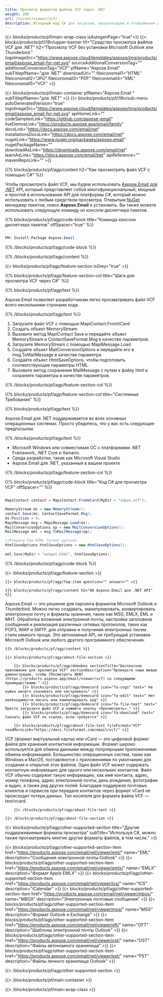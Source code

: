 ```yaml
---
title: Просмотр форматов файлов VCF через .NET
weight: 260
url: /ru/net/viewer/vcf/
description: Исходный код C# для загрузки, визуализации и отображения документов VCF на платформах .NET Framework, .NET Core и Xamarin.
---
```


{{< blocks/products/pf/main-wrap-class isAutogenPage="true">}}
{{< blocks/products/pf/i18n/upper-banner h1="Средство просмотра файлов VCF для .NET" h2="Просмотр VCF без установки Microsoft Outlook или Thunderbird." logoImageSrc="https://www.aspose.cloud/templates/aspose/img/products/email/aspose_email-for-net.svg" sourceAdditionalConversionTag="" additionalConversionTag="VCF" pfName="Aspose.Email" subTitlepfName="для .NET" downloadUrl="" fileiconsmall1="HTML" fileiconsmall2="JPG" fileiconsmall3="PDF" fileiconsmall4="XML" fileiconsmall5="VCF" >}}

{{< blocks/products/pf/main-container pfName="Aspose.Email " subTitlepfName="для .NET" >}}
{{< blocks/products/pf/i18n/sub-menu autoGeneratedVersion="true" logoImageSrc="https://www.aspose.cloud/templates/aspose/img/products/email/aspose_email-for-net.svg" apiHomeLink="" codeSamplesLink="https://github.com/aspose-email" liveDemosLink="https://products.aspose.app/email/family" docsLink="https://docs.aspose.com/email/net" installationsDocsLink="https://docs.aspose.com/email/net" nugetLink="https://www.nuget.org/packages/aspose.email" nugetPackageName="" downloadAsLink="https://downloads.aspose.com/email/net" learnAsLink="https://docs.aspose.com/email/net" apiReference="" mavenRepoLink="" >}}

{{% blocks/products/pf/agp/content h2="Как просмотреть файл VCF с помощью C#" %}}

 Чтобы просмотреть файл VCF, мы будем использовать
 [Aspose.Email для .NET](https://products.aspose.com/email/net/)
 API, который представляет собой многофункциональный, мощный и простой в использовании API для платформы C#, который можно использовать с любым средством просмотра. Открытым
 [NuGet](https://www.nuget.org/packages/aspose.email)
 менеджер пакетов, поиск
 **Aspose.Email**
 и установить. Вы также можете использовать следующую команду из консоли диспетчера пакетов.

{{% blocks/products/pf/agp/code-block title="Команда консоли диспетчера пакетов" offSpacer="true" %}}

```cs

PM> Install-Package Aspose.Email

```

{{% /blocks/products/pf/agp/code-block %}}

{{% /blocks/products/pf/agp/content %}}

{{< blocks/products/pf/agp/feature-section isGrey="true" >}}

{{% blocks/products/pf/agp/feature-section-col title="Шаги для просмотра VCF через С#" %}}

{{% blocks/products/pf/agp/text %}}

 Aspose.Email позволяет разработчикам легко просматривать файл VCF всего несколькими строками кода.

{{% /blocks/products/pf/agp/text %}}

1.  Загрузите файл VCF с помощью MapiContact.FromVCard
1.  Создать объект MemoryStream
1.  Вызовите метод MapiContact Save и передайте объект MemoryStream и ContactSaveFormat.Msg в качестве параметров.
1.  Загрузите MemoryStream с помощью MapiMessage.Load
1.  Создайте объект MailConversionOptions и передайте его в msg.ToMailMessage в качестве параметра
1.  Создайте объект HtmlSaveOptions, чтобы подготовить соответствующие параметры HTML.
1.  Вызовите метод сохранения MailMessage с путем к файлу html и сохраните параметры в качестве параметров.

{{% /blocks/products/pf/agp/feature-section-col %}}

{{% blocks/products/pf/agp/feature-section-col title="Системные Требования" %}}

{{% blocks/products/pf/agp/text %}}

 Aspose.Email для .NET поддерживается во всех основных операционных системах. Просто убедитесь, что у вас есть следующие предпосылки.

{{% /blocks/products/pf/agp/text %}}

-  Microsoft Windows или совместимая ОС с платформами .NET Framework, .NET Core и Xamarin.
-  Среда разработки, такая как Microsoft Visual Studio
-  Aspose.Email для .NET, указанный в вашем проекте

{{% /blocks/products/pf/agp/feature-section-col %}}

{{% blocks/products/pf/agp/code-block title="Код C# для просмотра VCF" offSpacer="" %}}

```cs

MapiContact contact = MapiContact.FromVCard(MyDir + "input.vcf");

MemoryStream ms = new MemoryStream();
contact.Save(ms, ContactSaveFormat.Msg);
ms.Position = 0;
MapiMessage msg = MapiMessage.Load(ms);
MailConversionOptions op = new MailConversionOptions();
MailMessage eml = msg.ToMailMessage(op);

//Prepare the HTML format options
HtmlSaveOptions htmlSaveOptions = new HtmlSaveOptions();
           
eml.Save(MyDir + "output.html", htmlSaveOptions);

```

{{% /blocks/products/pf/agp/code-block %}}

{{< /blocks/products/pf/agp/feature-section >}}

    {{< blocks/products/pf/agp/faq-item question="" answer="" >}}


<!-- aboutfile Starts -->

    {{% blocks/products/pf/agp/content h2="Об Aspose.Email для .NET API" %}}

 Aspose.Email — это решение для парсинга форматов Microsoft Outlook и Thunderbird. Можно легко создавать, манипулировать, конвертировать электронную почту и форматы хранения, такие как MSG, EMLX, EML и MHT. Обработка вложений электронной почты, настройка заголовков сообщений и реализация различных сетевых протоколов, таких как POP3, IMAP и SMTP, для отправки и получения электронных писем стали намного проще. Это автономный API, не требующий установки Microsoft Outlook или любого другого программного обеспечения.



    {{% /blocks/products/pf/agp/content %}}

    {{< blocks/products/pf/agp/about-file-section >}}

        {{< blocks/products/pf/agp/demobox sectionTitle="Бесплатное приложение для просмотра VCF" sectionDescription="Проверьте наши живые демонстрации, чтобы [Посмотреть ВКФ](https://products.aspose.app/email/viewer/vcf) со следующими преимуществами." >}}
            {{< blocks/products/pf/agp/democard icon="fa-cogs" text=" Не нужно ничего скачивать или настраивать" >}}
            {{< blocks/products/pf/agp/democard icon="fa-edit" text=" Нет необходимости писать или компилировать код" >}}
            {{< blocks/products/pf/agp/democard icon="fa-file-text" text=" Просто загрузите файл VCF и нажмите кнопку «Просмотреть»." >}}
            {{< blocks/products/pf/agp/democard icon="fa-download" text=" Скачать файл VCF по ссылке, если требуется" >}}

        {{< blocks/products/pf/agp/about-file-text fileFormat="VCF" readMoreLink="https://docs.fileformat.com/email/vcf/" >}}
VCF (формат виртуальной карты) или vCard — это цифровой формат файла для хранения контактной информации. Формат широко используется для обмена данными между популярными приложениями обмена информацией. Большинство операционных систем, таких как Windows и MacOS, поставляются с приложениями по умолчанию для создания и открытия этих файлов. Один файл VCF может содержать контактную информацию для одного или нескольких контактов. Файл VCF обычно содержит такую информацию, как имя контакта, адрес, номер телефона, адрес электронной почты, день рождения, фотографии и аудио, а также ряд других полей. Благодаря поддержке почтовых клиентов и сервисов при передаче контактов через формат vCard не происходит потери данных. Тип носителя для формата файла VCF — text/vcard.

        {{< /blocks/products/pf/agp/about-file-text >}}

    {{< /blocks/products/pf/agp/about-file-section >}}

<!-- aboutfile Ends -->

{{< blocks/products/pf/agp/other-supported-section title="Другие поддерживаемые форматы просмотра" subTitle="Используя C#, можно также просматривать многие другие форматы файлов, в том числе." >}}

{{< blocks/products/pf/agp/other-supported-section-item href="https://products.aspose.com/email/net/viewer/eml/" name="EML" description="Сообщения электронной почты Outlook" >}}
{{< blocks/products/pf/agp/other-supported-section-item href="https://products.aspose.com/email/net/viewer/emlx/" name="EMLX" description="Формат Apple EMLX" >}}
{{< blocks/products/pf/agp/other-supported-section-item href="https://products.aspose.com/email/net/viewer/ics/" name="ICS" description="iCalendar" >}}
{{< blocks/products/pf/agp/other-supported-section-item href="https://products.aspose.com/email/net/viewer/mbox/" name="MBOX" description="Электронные почтовые сообщения" >}}
{{< blocks/products/pf/agp/other-supported-section-item href="https://products.aspose.com/email/net/viewer/msg/" name="MSG" description="Формат Outlook и Exchange" >}}
{{< blocks/products/pf/agp/other-supported-section-item href="https://products.aspose.com/email/net/viewer/oft/" name="OFT" description="Шаблоны электронной почты Outlook" >}}
{{< blocks/products/pf/agp/other-supported-section-item href="https://products.aspose.com/email/net/viewer/ost/" name="OST" description="Файлы автономного хранилища" >}}
{{< blocks/products/pf/agp/other-supported-section-item href="https://products.aspose.com/email/net/viewer/pst/" name="PST" description="Файлы личного хранилища Outlook" >}}

{{< /blocks/products/pf/agp/other-supported-section >}}

{{< /blocks/products/pf/main-container >}}
   
{{< /blocks/products/pf/main-wrap-class >}}